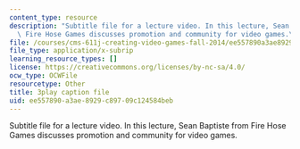 ```yaml
---
content_type: resource
description: "Subtitle file for a lecture video. In this lecture, Sean Baptiste from\
  \ Fire Hose Games discusses promotion and community for video games.\t\t\t\t"
file: /courses/cms-611j-creating-video-games-fall-2014/ee557890a3ae8929c89709c124584beb_zaabQDKK8WY.srt
file_type: application/x-subrip
learning_resource_types: []
license: https://creativecommons.org/licenses/by-nc-sa/4.0/
ocw_type: OCWFile
resourcetype: Other
title: 3play caption file
uid: ee557890-a3ae-8929-c897-09c124584beb
---
```

Subtitle file for a lecture video. In this lecture, Sean Baptiste from Fire Hose Games discusses promotion and community for video games.				